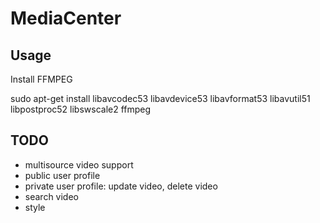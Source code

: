 MediaCenter
===========
 
Usage
-----

Install FFMPEG

sudo apt-get install libavcodec53 libavdevice53 libavformat53 libavutil51 libpostproc52 libswscale2 ffmpeg

TODO
----

* multisource video support
* public user profile
* private user profile: update video, delete video
* search video
* style
